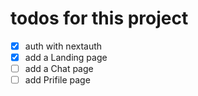 # todos for this project
- [x] auth with nextauth
- [x] add a Landing page
- [ ] add a Chat page
- [ ] add Prifile page
